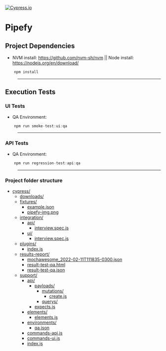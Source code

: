 [![Cypress.io](https://img.shields.io/badge/tested%20with-Cypress-04C38E.svg)](https://www.cypress.io/)

# Pipefy

## __Project Dependencies__
* NVM install: https://github.com/nvm-sh/nvm || Node install: https://nodejs.org/en/download/
~~~javascript
    npm install
~~~
>___
## __Execution Tests__
### __UI Tests__
* QA Environment:
~~~javascript
    npm run smoke-test:ui:qa
~~~
> ___
### __API Tests__
* QA Environment:
~~~javascript
    npm run regression-test:api:qa
~~~
> ___
### __Project folder structure__
* [cypress/](./cypress/)
  * [downloads/](./cypress/downloads)
  * [fixtures/](./cypress/fixtures)
    * [example.json](./cypress/fixtures/example.json)
    * [pipefy-img.png](./cypress/fixtures/pipefy-img.png)
  * [integration/](./cypress/integration)
    * [api/](./cypress/integration/api)
      * [interview.spec.js](./cypress/integration/api/interview.spec.js)
    * [ui/](./cypress/integration/ui)
      * [interview.spec.js](./cypress/integration/ui/interview.spec.js)
  * [plugins/](./cypress/plugins)
    * [index.js](./cypress/plugins/index.js)
  * [results-report/](./cypress/results-report)
    * [mochawesome_2022-02-11T111835-0300.json](./cypress/results-report/mochawesome_2022-02-11T111835-0300.json)
    * [result-test-qa.html](./cypress/results-report/result-test-qa.html)
    * [result-test-qa.json](./cypress/results-report/result-test-qa.json)
  * [support/](./cypress/support)
    * [api/](./cypress/support/api)
      * [payloads/](./cypress/support/api/payloads)
        * [mutations/](./cypress/support/api/payloads/mutations)
          * [create.js](./cypress/support/api/payloads/mutations/create.js)
        * [querys/](./cypress/support/api/payloads/querys)
      * [expects.js](./cypress/support/api/expects.js)
    * [elements/](./cypress/support/elements)
      * [elements.js](./cypress/support/elements/elements.js)
    * [environments/](./cypress/support/environments)
      * [qa.json](./cypress/support/environments/qa.json)
    * [commands-api.js](./cypress/support/commands-api.js)
    * [commands-ui.js](./cypress/support/commands-ui.js)
    * [index.js](./cypress/support/index.js)

